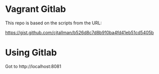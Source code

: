 # Vagrant Gitlab

This repo is based on the scripts from the URL:

https://gist.github.com/cjtallman/b526d8c7d8b910ba4fd41eb51cd5405b

# Using Gitlab

Got to http://localhost:8081
